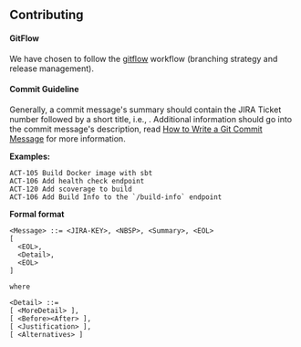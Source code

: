 ## Contributing

#### GitFlow

We have chosen to follow the [gitflow](http://nvie.com/posts/a-successful-git-branching-model/) workflow (branching strategy and release management).

#### Commit Guideline

Generally, a commit message's summary should contain the JIRA Ticket number followed by a short title, i.e., <JIRA TICKET NO> <SHORT TITLE>.
Additional information should go into the commit message's description, read [How to Write a Git Commit Message](http://chris.beams.io/posts/git-commit/) for more information.

**Examples:**

```
ACT-105 Build Docker image with sbt
ACT-106 Add health check endpoint
ACT-120 Add scoverage to build
ACT-106 Add Build Info to the `/build-info` endpoint
```

**Formal format**

```
<Message> ::= <JIRA-KEY>, <NBSP>, <Summary>, <EOL>
[
  <EOL>,
  <Detail>,
  <EOL>
]

where

<Detail> ::=
[ <MoreDetail> ],
[ <Before><After> ],
[ <Justification> ],
[ <Alternatives> ]
```
